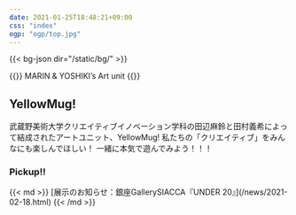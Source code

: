 ```yaml
---
date: 2021-01-25T18:48:21+09:00
css: "index"
ogp: "ogp/top.jpg"
---
```

{{< bg-json dir="/static/bg/" >}}

{{<html>}}
<span id=sabTitle>MARIN & YOSHIKI’s Art unit</span>
{{</html>}}

## YellowMug<span>!</span>

武蔵野美術大学クリエイティブイノベーション学科の田辺麻鈴と田村義希によって結成されたアートユニット、YellowMug! 私たちの「クリエイティブ」をみんなにも楽しんでほしい！
一緒に本気で遊んでみよう！！！

<div id=pickup>
    <h3>Pickup!!</h3>
</div>
{{< md >}}
[展示のお知らせ：銀座GallerySIACCA『UNDER 20』](/news/2021-02-18.html)
{{< /md >}}
